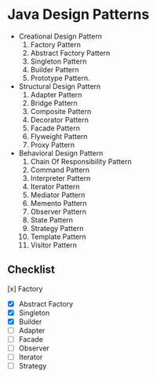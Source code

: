 # Java Design Patterns
* Creational Design Pattern
  1. Factory Pattern
  2. Abstract Factory Pattern
  3. Singleton Pattern
  4. Builder Pattern
  5. Prototype Pattern.
* Structural Design Pattern
  1. Adapter Pattern
  2. Bridge Pattern
  3. Composite Pattern
  4. Decorator Pattern
  5. Facade Pattern
  6. Flyweight Pattern
  7. Proxy Pattern
* Behavioral Design Pattern
  1. Chain Of Responsibility Pattern
  2. Command Pattern
  3. Interpreter Pattern
  4. Iterator Pattern
  5. Mediator Pattern
  6. Memento Pattern
  7. Observer Pattern
  8. State Pattern
  10. Strategy Pattern
  11. Template Pattern
  12. Visitor Pattern
## Checklist
[x] Factory
-[x] Abstract Factory
-[x] Singleton
-[x] Builder
-[ ] Adapter
-[ ] Facade
-[ ] Observer
-[ ] Iterator
-[ ] Strategy
